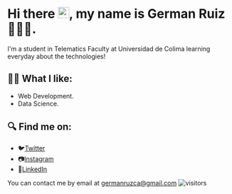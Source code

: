# Hi there <img src="https://media.giphy.com/media/hvRJCLFzcasrR4ia7z/giphy.gif" width="25px">, my name is German Ruiz 🧑🏻‍💻.

I'm a student in Telematics Faculty at Universidad de Colima learning everyday about the technologies!

## ✍🏼 What I like:
- Web Development.
- Data Science.
## 🔍 Find me on: 
- 🐦[Twitter](https://twitter.com/germanruzca "German's Twitter")
- 📷[Instagram](https://www.instagram.com/germanruzca/ "German's Instagram")
- 🤝[LinkedIn](https://www.linkedin.com/in/germanruzca/ "German's LinkedIn")

You can contact me by email at germanruzca@gmail.com
![visitors](https://visitor-badge.glitch.me/badge?page_id=germanruzca.germanruzca)
